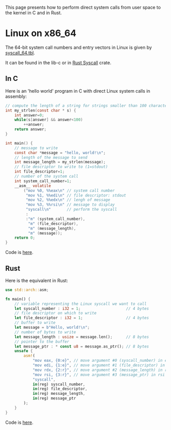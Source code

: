 This page presents how to perform direct system calls from user space to the kernel in C and in Rust.

# Linux on x86_64

The 64-bit system call numbers and entry vectors in Linux is given by [syscall_64.tbl](https://github.com/torvalds/linux/blob/v6.7/arch/x86/entry/syscalls/syscall_64.tbl).

It can be found in the lib-c or in [Rust Syscall](https://docs.rs/syscalls/0.6.18/src/syscalls/arch/x86_64.rs.html) crate.

## In C

Here is an 'hello world' program in C with direct Linux system calls in assembly:
```c
// compute the length of a string for strings smaller than 100 characters
int my_strlen(const char * s) {
    int answer=0;
    while(s[answer] && answer<100)
        ++answer;
    return answer;
}

int main() {
    // message to write
    const char *message = "hello, world!\n";
    // length of the message to send
    int message_length = my_strlen(message);
    // file descriptor to write to (1=stdout)
    int file_descriptor=1;
    // number of the system call
    int system_call_number=1;
    __asm__ volatile
        ("mov %0, %%eax\n" // system call number
         "mov %1, %%edi\n" // file descriptor: stdout
         "mov %2, %%edx\n" // lengh of message
         "mov %3, %%rsi\n" // message to display
         "syscall\n"       // perform the syscall
         :
         :"m" (system_call_number),
          "m" (file_descriptor),
          "m" (message_length),
          "m" (message));
    return 0;
}
```
Code is [here](https://github.com/fderepas/unix_memo/blob/main/code/direct_syscall/main.c).

## Rust

Here is the equivalent in Rust:
```rust
use std::arch::asm;

fn main() {
    // variable representing the Linux syscall we want to call
    let syscall_number : i32 = 1;                    // 4 bytes
    // file descriptor on which to write
    let file_descriptor : i32 = 1;                   // 4 bytes
    // buffer to write
    let message = b"Hello, world!\n";
    // number of bytes to write
    let message_length : usize = message.len();      // 8 bytes
    // pointer to the buffer
    let message_ptr : * const u8 = message.as_ptr(); // 8 bytes
    unsafe {
        asm!(
            "mov eax, {0:e}", // move argument #0 (syscall_number) in eax
            "mov edi, {1:e}", // move argument #1 (file_descriptor) in edi
            "mov rdx, {2:r}", // move argument #2 (message_length) in rdx
            "mov rsi, {3:r}", // move argument #3 (message_ptr) in rsi
            "syscall",
            in(reg) syscall_number,
            in(reg) file_descriptor,
            in(reg) message_length,
            in(reg) message_ptr
        );
    }
}
```
Code is [here](https://github.com/fderepas/unix_memo/blob/main/code/direct_syscall/main.rs).

